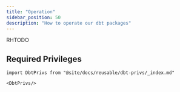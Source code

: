 ```yaml
---
title: "Operation"
sidebar_position: 50
description: "How to operate our dbt packages"
---
```

RHTODO

## Required Privileges 

```mdx-code-block
import DbtPrivs from "@site/docs/reusable/dbt-privs/_index.md"

<DbtPrivs/>
```
